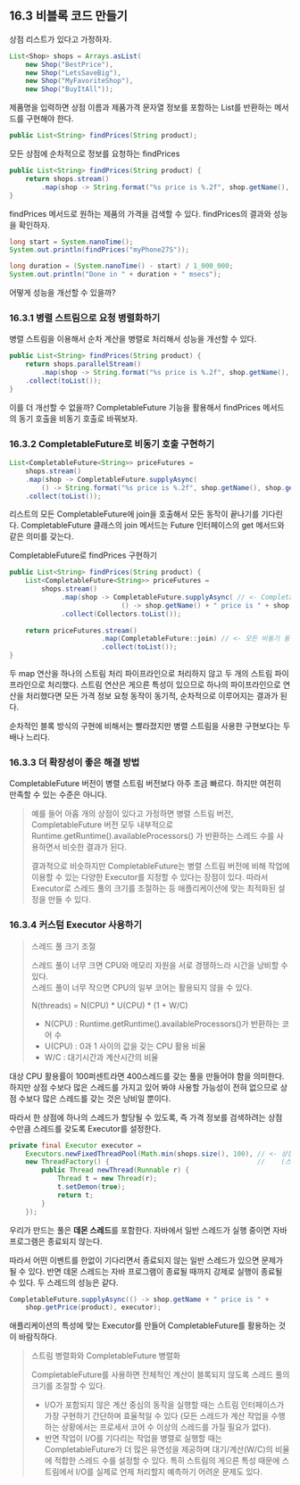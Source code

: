 ## 16.3 비블록 코드 만들기
상점 리스트가 있다고 가정하자.
```java
List<Shop> shops = Arrays.asList(
	new Shop("BestPrice"),
    new Shop("LetsSaveBig"),
    new Shop("MyFavoriteShop"),
    new Shop("BuyItAll"));
```

제품명을 입력하면 상점 이름과 제품가격 문자열 정보를 포함하는 List를 반환하는 메서드를 구현해야 한다.
```java
public List<String> findPrices(String product);
```

모든 상점에 순차적으로 정보를 요청하는 findPrices
```java
public List<String> findPrices(String product) {
    return shops.stream()
        .map(shop -> String.format("%s price is %.2f", shop.getName(), shop.getPrice(product))).collect(toList());
}
```

findPrices 메서드로 원하는 제품의 가격을 검색할 수 있다. findPrices의 결과와 성능을 확인하자.
```java
long start = System.nanoTime();
System.out.println(findPrices("myPhone27S"));

long duration = (System.nanoTime() - start) / 1_000_000;
System.out.println("Done in " + duration + " msecs");
```

어떻게 성능을 개선할 수 있을까?

### 16.3.1 병렬 스트림으로 요청 병렬화하기
병렬 스트림을 이용해서 순차 계산을 병렬로 처리해서 성능을 개선할 수 있다.
```java
public List<String> findPrices(String product) {
    return shops.parallelStream()
        .map(shop -> String.format("%s price is %.2f", shop.getName(), shop.getPrice(product)))
    .collect(toList());
}
```

이를 더 개선할 수 없을까? CompletableFuture 기능을 활용해서 findPrices 메서드의 동기 호출을 비동기 호출로 바꿔보자.

### 16.3.2 CompletableFuture로 비동기 호출 구현하기
```java
List<CompletableFuture<String>> priceFutures =
    shops.stream()
    .map(shop -> CompletableFuture.supplyAsync(
	    () -> String.format("%s price is %.2f", shop.getName(), shop.getPrice(product))))
    .collect(toList());
```

리스트의 모든 CompletableFuture에 join을 호출해서 모든 동작이 끝나기를 기다린다.
CompletableFuture 클래스의 join 메서드는 Future 인터페이스의 get 메서드와 같은 의미를 갖는다.

CompletableFuture로 findPrices 구현하기
```java
public List<String> findPrices(String product) {
    List<CompletableFuture<String>> priceFutures = 
        shops.stream()
             .map(shop -> CompletableFuture.supplyAsync( // <- CompletableFuture로 각각의 가격을 비동기적으로 계산한다.
	                        () -> shop.getName() + " price is " + shop.getPrice(product)))
             .collect(Collectors.toList());
	
	return priceFutures.stream()
                       .map(CompletableFuture::join) // <- 모든 비동기 동작이 끝나길 기다린다.
                       .collect(toList());
}
```

두 map 연산을 하나의 스트림 처리 파이프라인으로 처리하지 않고 두 개의 스트림 파이프라인으로 처리했다.
스트림 연산은 게으른 특성이 있으므로 하나의 파이프라인으로 연산을 처리했다면 모든 가격 정보 요청 동작이 동기적, 순차적으로 이루어지는 결과가 된다.

순차적인 블록 방식의 구현에 비해서는 빨라졌지만 병렬 스트림을 사용한 구현보다는 두 배나 느리다. 

### 16.3.3 더 확장성이 좋은 해결 방법
CompletableFuture 버전이 병렬 스트림 버전보다 아주 조금 빠르다. 하지만 여전히 만족할 수 있는 수준은 아니다.
> 예를 들어 아홉 개의 상점이 있다고 가정하면 병렬 스트림 버전, CompletableFuture 버전 모두 내부적으로 
> Runtime.getRuntime().availableProcessors() 가 반환하는 스레드 수를 사용하면서 비슷한 결과가 된다.
> 
> 결과적으로 비슷하지만 CompletableFuture는 병렬 스트림 버전에 비해 작업에 이용할 수 있는 다양한 Executor를 지정할 수 있다는 장점이 있다.
> 따라서 Executor로 스레드 풀의 크기를 조절하는 등 애플리케이션에 맞는 최적화된 설정을 만들 수 있다.

### 16.3.4 커스텀 Executor 사용하기
> 스레드 풀 크기 조절
> 
> 스레드 풀이 너무 크면 CPU와 메모리 자원을 서로 경쟁하느라 시간을 낭비할 수 있다.  
> 스레드 풀이 너무 작으면 CPU의 일부 코어는 활용되지 않을 수 있다.
> 
> N(threads) = N(CPU) * U(CPU) * (1 + W/C)  
> - N(CPU) : Runtime.getRuntime().availableProcessors()가 반환하는 코어 수
> - U(CPU) : 0과 1 사이의 값을 갖는 CPU 활용 비율
> - W/C : 대기시간과 계산시간의 비율

대상 CPU 활용률이 100퍼센트라면 400스레드를 갖는 풀을 만들어야 함을 의미한다.
하지만 상점 수보다 많은 스레드를 가지고 있어 봐야 사용할 가능성이 전혀 없으므로 상점 수보다 많은 스레드를 갖는 것은 낭비일 뿐이다.

따라서 한 상점에 하나의 스레드가 할당될 수 있도록, 즉 가격 정보를 검색하려는 상점 수만큼 스레드를 갖도록 Executor를 설정한다.
```java
private final Executor executor = 
    Executors.newFixedThreadPool(Math.min(shops.size(), 100), // <- 상점 수만큼의 스레드를 갖는 풀을 생성한다.
    new ThreadFactory() {                                     //    (스레드 수의 범위는 0과 100 사이)
		public Thread newThread(Runnable r) {
			Thread t = new Thread(r);
			t.setDemon(true);
			return t;
        }   
    });
```

우리가 만드는 풀은 **데몬 스레드**를 포함한다. 자바에서 일반 스레드가 실행 중이면 자바 프로그램은 종료되지 않는다.

따라서 어떤 이벤트를 한없이 기다리면서 종료되지 않는 일반 스레드가 있으면 문제가 될 수 있다.
반면 데몬 스레드는 자바 프로그램이 종료될 때까지 강제로 실행이 종료될 수 있다. 두 스레드의 성능은 같다.
```java
CompletableFuture.supplyAsync(() -> shop.getName + " price is " +
    shop.getPrice(product), executor);
```

애플리케이션의 특성에 맞는 Executor를 만들어 CompletableFuture를 활용하는 것이 바람직하다.

> 스트림 병렬화와 CompletableFuture 병렬화
> 
> CompletableFuture를 사용하면 전체적인 계산이 블록되지 않도록 스레드 풀의 크기를 조절할 수 있다.
> - I/O가 포함되지 않은 계산 중심의 동작을 실행할 때는 스트림 인터페이스가 가장 구현하기 간단하며 효율적일 수 있다 (모든 스레드가 계산 작업을 수행하는 상황에서는 프로세서 코어 수 이상의 스레드를 가질 필요가 없다).
> - 반면 작업이 I/O를 기다리는 작업을 병렬로 실행할 때는 CompletableFuture가 더 많은 유연성을 제공하며 대기/계산(W/C)의 비율에 적합한 스레드 수를 설정할 수 있다. 특히 스트림의 게으른 특성 때문에 스트림에서 I/O를 실제로 언제 처리할지 예측하기 어려운 문제도 있다.